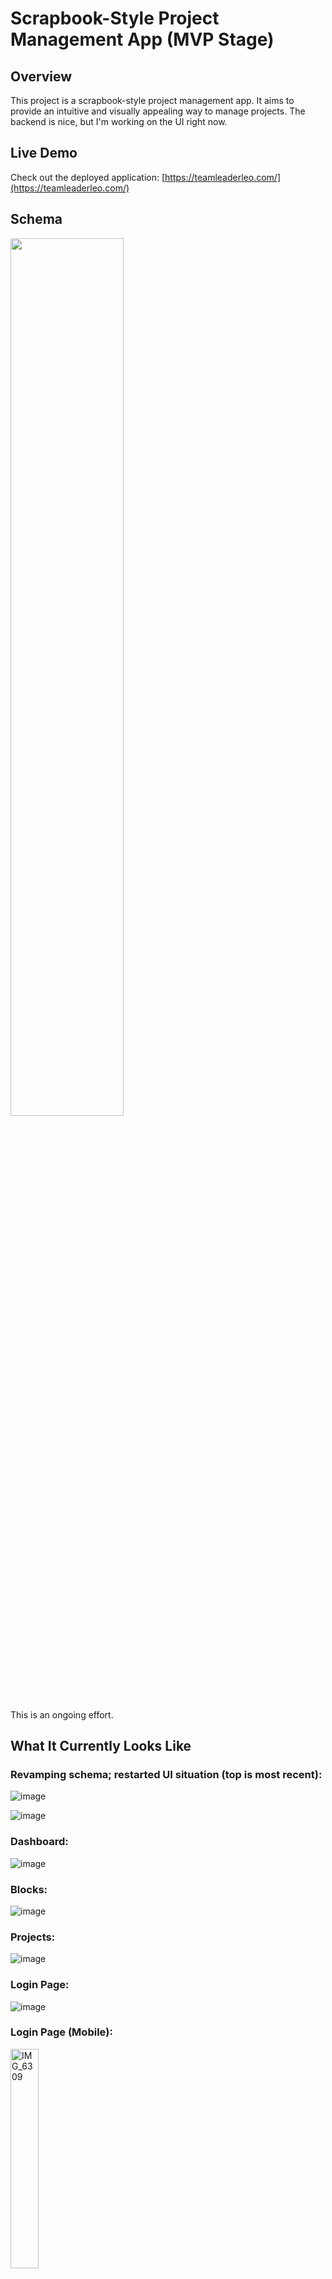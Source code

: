 # Scrapbook-Style Project Management App (MVP Stage)

## Overview

This project is a scrapbook-style project management app. It aims to provide an intuitive and visually appealing way to manage projects. The backend is nice, but I'm working on the UI right now. 

## Live Demo

Check out the deployed application: [https://teamleaderleo.com/](https://teamleaderleo.com/)

## Schema
<img src="https://github.com/user-attachments/assets/51b2ccab-2821-46e0-aec1-93152fecd4b1" width="60%">

This is an ongoing effort.

## What It Currently Looks Like

### Revamping schema; restarted UI situation (top is most recent):

![image](https://github.com/user-attachments/assets/724013e9-515f-4a34-9405-19c9d8a97d99)

![image](https://github.com/user-attachments/assets/cb225cc6-910e-4b15-b506-51161db6bde2)


### Dashboard:
![image](https://github.com/user-attachments/assets/f5e1507f-541c-4485-9dd7-8d6d87a25ad8)


### Blocks:

![image](https://github.com/user-attachments/assets/b41927cd-af3d-489b-9745-72b10a18d35e)


### Projects:
![image](https://github.com/user-attachments/assets/42789cb7-d1c4-478d-a7d9-3971131251da)

### Login Page:
![image](https://github.com/MikelBai/scrapbook/assets/13091533/ca45a1e3-66db-4989-9ed7-850ffe2bd770)

### Login Page (Mobile):
<img src="https://github.com/MikelBai/scrapbook/assets/13091533/7920ec02-4a31-4609-a7ab-3d9fa005620f" width="30%" alt="IMG_6309">






## Vision

The goal of this project is to make a project management app that isn't as wack as the existing options. Current key features include:

- **Visual and Textual Integration:** Incorporates images, sketches, and rich text to create detailed project descriptions and progress updates.
- **Dynamic Views:** Can toggle between different views, such as a calendar view and a scrapbook view, to visualize project timelines and progress.
- **Basic Functionality:** Has features like tagging, search, pagination, and authentication to provide a starting level of usability and user experience.

## Features Implemented (just a rehash of what's on my resume)

- **Development:** 
  - Developed a scalable, high-performance project management application leveraging cutting-edge technologies such as React Server Components, Next.js, and serverless architecture for optimal performance and SEO.
  - Implemented a robust, future-proof schema design connecting accounts, projects, blocks, tags, and multiple content types, focusing on extensible application architecture.
- **Microservices:** 
  - Created and integrated a Go microservice for image compression, containerized with Docker and deployed on AWS (ECR, Lambda, API Gateway) with a documented REST API.
- **AI Integration:** 
  - Implemented AI-powered features using Claude’s LLM API for intelligent tag suggestions and content organization to enhance user productivity.
- **Authentication & Storage:** 
  - Integrated NextAuth.js for secure authentication (email, GitHub, Google) and AWS S3 for isolated user file storage.
- **Optimization:** 
  - Optimized database queries and implemented caching strategies using React Query, significantly reducing database fetches and achieving near-instant load times and perfect PageSpeed Insights scores.
  - Developed custom hooks for efficient state management, replacing Zustand with React Query for server logic.
- **Database Migration:** 
  - Migrated the database from Vercel Postgres to Supabase, using pg_dump for 100% data preservation, and refactored the ORM layer to use Drizzle ORM for easier database management.
- **Search & Filtering:** 
  - Integrated Fuse.js for comprehensive fuzzy search and filtering across all data points.
- **UI/UX Design:** 
  - Designed and implemented a responsive UI with Tailwind CSS and shadcn/ui, featuring instant pagination, dynamic rendering, and optimized image loading.
- **Code Quality:** 
  - Conducted regular self-directed code reviews and refactoring sessions, maintaining a clean, modular code structure through pragmatic, delivery-first architectural decisions while preventing premature optimization/abstraction.
- **Design Tools:** 
  - Utilized Figma for UI/UX planning and future feature conceptualization, engaging in iterative design cycles.

## Features in Progress

- **Views & Interfaces:** 
  - Developing portfolio view, blog view, calendar view, and chat view to enhance user interaction and content management.
- **Content Previews:** 
  - Implementing rich previews for all content types to provide a more engaging and informative user experience.
- **Authentication:** 
  - Completing authentication rules to ensure secure and reliable access control.
- **Testing:** 
  - Conducting comprehensive integration tests to verify the functionality and interoperability of all components.
  - Performing authentication tests to ensure robust security measures are in place.

## Future Plans

- **Embeds from Various Websites:** Integrate embeds from platforms like Pinterest, Twitter/X, and Pixiv.
- **Chatbox Command Interface:** Develop a chatbox-like way to add content, possibly using a CLI-type format for commands.
- **Account Setup:** Expand account setup options for a more personalized user experience.
- **Mobile integration:** I want to be able to pull this up on my phone and send links here.

## Personal Note (Deeper vision?)

I store everything in a personal Discord server because I appreciate being able to access stuff from both PC and mobile, and the infinite storage (despite image compression). I like using channels and channel categories, the chat UI, and the automatic embeds for Twitter and other websites, which makes it easy to save references and pictures for inspiration. I want an app with similar functionality to Pinterest but with the ability to go offline, or at the very least browse without being bogged down by recommendation algorithms and layouts that seem to cater more to advertisers than to the end user.

This project will be deemed to have surpassed an MVP when I finalize a draft version of the scrapbook UI as well as complete the CRUD operations of images (blocks), and sort out the data relationships between images and projects. AKA, when I can loosely start considering actually using it for personal use.

## Contributing

I will read your feedback, but I'm planning on moving development to a private repo at some point.

## The artwork source?

I drew the picture(s).
